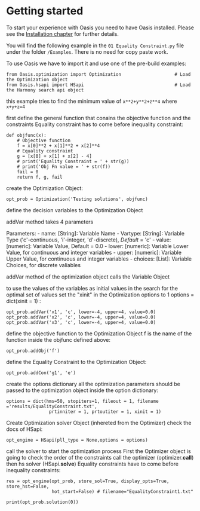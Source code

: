 # Getting started

To start your experience with Oasis you need to have Oasis installed. Please see the [Installation chapter](Installation.md) for further details.

You will find the following example in the `01 Equality Constraint.py` file under the folder `/Examples`. There is no need for copy paste work.

To use Oasis we have to import it and use one of the pre-build examples:

	from Oasis.optimization import Optimization                    # Load the Optimization object
	from Oasis.hsapi import HSapi                                  # Load the Harmony search api object


this example tries to find the minimum value of `x**2+y**2+z**4` where `x+y+z=4`

first define the general function that conains the objective function and the constraints
Equality constraint has to come before inequality constraint:

	def objfunc(x):
		# Objective function
		f = x[0]**2 + x[1]**2 + x[2]**4
		# Equality constraint
		g = [x[0] + x[1] + x[2] - 4]
		# print('Equality Constraint = ' + str(g))
		# print('Obj Fn value = ' + str(f))
		fail = 0
		return f, g, fail


create the Optimization Object:

	opt_prob = Optimization('Testing solutions', objfunc)

define the decision variables to the Optimization Object

addVar method takes 4 parameters

Parameters:
    - name:
        [String]: Variable Name
    - Vartype:
        [String]: Variable Type ('c'-continuous, 'i'-integer,
                'd'-discrete), *Default* = 'c'
    - value:
        [numeric]: Variable Value, Default = 0.0
    - lower:
        [numeric]: Variable Lower Value, for continuous and integer variables
    - upper:
        [numeric]: Variable Upper Value, for continuous and integer variables
    - choices:
        [List]: Variable Choices, for discrete valiables

addVar method of the optimization object calls the Variable Object

to use the values of the variables as initial values in the search for the optimal
set of values set the "xinit" in the Optimization options to 1
options = dict(xinit = 1) :

	opt_prob.addVar('x1', 'c', lower=-4, upper=4, value=0.0)
	opt_prob.addVar('x2', 'c', lower=-4, upper=4, value=0.0)
	opt_prob.addVar('x3', 'c', lower=-4, upper=4, value=0.0)

define the objective function to the Optimization Object
f is the name of the function inside the objfunc defined above:

	opt_prob.addObj('f')

define the Equality Constraint to the Optimization Object:

	opt_prob.addCon('g1', 'e')

create the options dictionary all the optimization parameters should be passed
to the optimization object inside the option dictionary:

	options = dict(hms=50, stopiters=1, fileout = 1, filename ='results/EqualityConstraint.txt',
					prtinniter = 1, prtoutiter = 1, xinit = 1)

Create Optimization solver Object (inhereted from the Optimizer)
check the docs of HSapi:

	opt_engine = HSapi(pll_type = None,options = options)

call the solver to start the optimization process
First the Optimizer object is going to check the order of the constraints
call the optimizer (optimizer.__call__) then hs solver (HSapi.__solve__)
Equality constraints have to come before inequality constraints:

	res = opt_engine(opt_prob, store_sol=True, display_opts=True, store_hst=False,
    	             hot_start=False) # filename="EqualityConstraint1.txt"

	print(opt_prob.solution(0))
